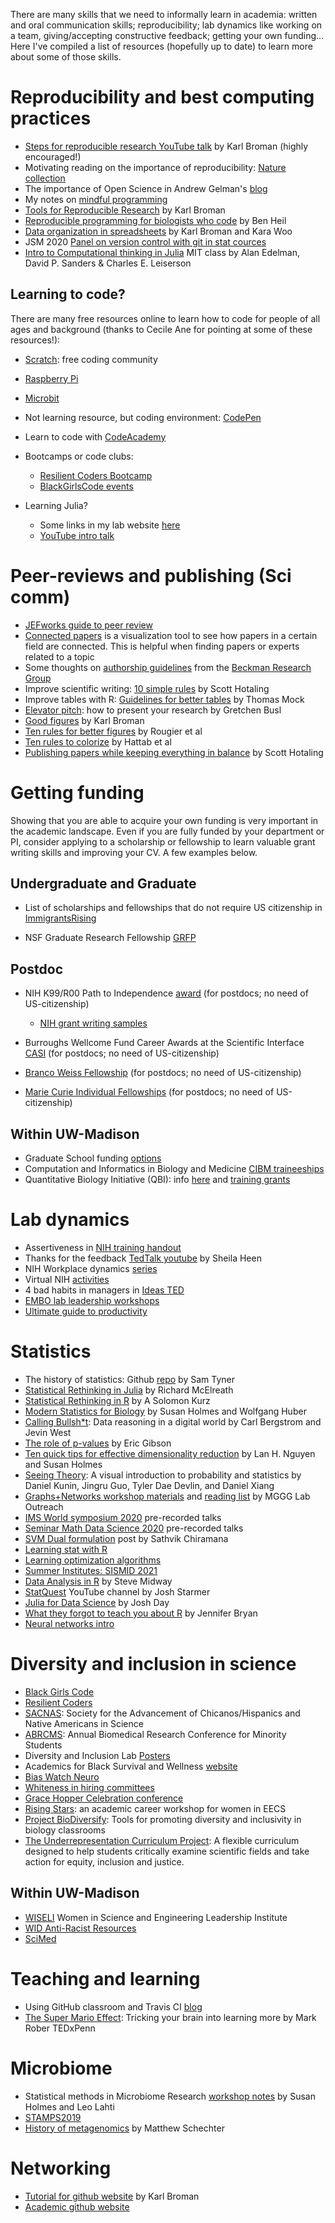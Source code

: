 There are many skills that we need to informally learn in academia: written and oral communication skills; reproducibility; lab dynamics like working on a team, giving/accepting constructive feedback; getting your own funding... Here I've compiled a list of resources (hopefully up to date) to learn more about some of those skills.

# Reproducibility and best computing practices

- [Steps for reproducible research YouTube talk](https://www.youtube.com/watch?app=desktop&v=rNQ-RlG3JnQ&feature=youtu.be) by Karl Broman (highly encouraged!)
- Motivating reading on the importance of reproducibility: [Nature collection](https://www.nature.com/news/reproducibility-1.17552)
- The importance of Open Science in Andrew Gelman's [blog](https://statmodeling.stat.columbia.edu/2020/06/11/bla-bla-bla-peer-review-bla-bla-bla/)
- My notes on [mindful programming](https://github.com/crsl4/mindful-programming/blob/master/lecture.md)
- [Tools for Reproducible Research](http://kbroman.org/Tools4RR/) by Karl Broman
- [Reproducible programming for biologists who code](https://ben-heil.github.io/2020-06-16-mustdo/) by Ben Heil
- [Data organization in spreadsheets](https://www.tandfonline.com/doi/full/10.1080/00031305.2017.1375989) by Karl Broman and Kara Woo
- JSM 2020 [Panel on version control with git in stat cources](https://github.com/mdbeckman/JSM2020-Virtual)
- [Intro to Computational thinking in Julia](https://computationalthinking.mit.edu/Spring21/) MIT class by Alan Edelman, David P. Sanders & Charles E. Leiserson

## Learning to code?

There are many free resources online to learn how to code for people of all ages and background (thanks to Cecile Ane for pointing at some of these resources!):

- [Scratch](https://scratch.mit.edu/): free coding community
- [Raspberry Pi](https://www.raspberrypi.org/)
- [Microbit](https://microbit.org/)
- Not learning resource, but coding environment: [CodePen](https://codepen.io/)
- Learn to code with [CodeAcademy](https://www.codecademy.com/)
- Bootcamps or code clubs:
    - [Resilient Coders Bootcamp](http://resilientcoders.org/bootcamp)
    - [BlackGirlsCode events](https://www.blackgirlscode.com/events/)

- Learning Julia?
    - Some links in my lab website [here](https://solislemuslab.github.io//pages/teaching.html)
    - [YouTube intro talk](https://www.youtube.com/watch?v=8h8rQyEpiZA)

# Peer-reviews and publishing (Sci comm)

- [JEFworks guide to peer review](https://jef.works/blog/2020/03/23/a-guide-to-scientific-peer-review/)
- [Connected papers](https://www.connectedpapers.com/) is a visualization tool to see how papers in a certain field are connected. This is helpful when finding papers or experts related to a topic
- Some thoughts on [authorship guidelines](https://github.com/SeedscapeEcology/Policies/blob/master/Authorship_Guidelines.md) from the [Beckman Research Group](http://seedscape.github.io/BeckmanLab/)
- Improve scientific writing: [10 simple rules](https://aslopubs.onlinelibrary.wiley.com/doi/full/10.1002/lol2.10165) by Scott Hotaling
- Improve tables with R: [Guidelines for better tables](https://themockup.blog/posts/2020-09-04-10-table-rules-in-r/#rule-1-offset-the-heads-from-the-body) by Thomas Mock
- [Elevator pitch](https://graduateschool.nd.edu/assets/76988/elevator_pitch_8_28_2012.pdf): how to present your research by Gretchen Busl
- [Good figures](https://www.biostat.wisc.edu/~kbroman/presentations/graphs_MDPhD2014.pdf) by Karl Broman
- [Ten rules for better figures](https://journals.plos.org/ploscompbiol/article?id=10.1371/journal.pcbi.1003833) by Rougier et al
- [Ten rules to colorize](https://journals.plos.org/ploscompbiol/article?id=10.1371/journal.pcbi.1008259) by Hattab et al
- [Publishing papers while keeping everything in balance](https://ojs.library.queensu.ca/index.php/IEE/article/view/9045) by Scott Hotaling

# Getting funding

Showing that you are able to acquire your own funding is very important in the academic landscape. Even if you are fully funded by your department or PI, consider applying to a scholarship or fellowship to learn valuable grant writing skills and improving your CV.
A few examples below.

## Undergraduate and Graduate

- List of scholarships and fellowships that do not require US citizenship in [ImmigrantsRising](https://immigrantsrising.org/2020scholarships/)

- NSF Graduate Research Fellowship [GRFP](https://www.nsf.gov/funding/pgm_summ.jsp?pims_id=6201)

## Postdoc

- NIH K99/R00 Path to Independence [award](https://researchtraining.nih.gov/programs/career-development/k99-r00) (for postdocs; no need of US-citizenship)
    - [NIH grant writing samples](https://www.uab.edu/ccts/research-commons/grant-help/proposal-development/grant-library?utm_source=home&utm_medium=banner&utm_campaign=sixpack&utm_content=)

- Burroughs Wellcome Fund Career Awards at the Scientific Interface [CASI](https://www.bwfund.org/grant-programs/interfaces-science/career-awards-scientific-interface) (for postdocs; no need of US-citizenship)

- [Branco Weiss Fellowship](https://brancoweissfellowship.org/) (for postdocs; no need of US-citizenship)

- [Marie Curie Individual Fellowships](https://ec.europa.eu/research/mariecurieactions/actions/individual-fellowships_en) (for postdocs; no need of US-citizenship)


## Within UW-Madison
- Graduate School funding [options](https://grad.wisc.edu/funding/)
- Computation and Informatics in Biology and Medicine [CIBM traineeships](http://www.cibm.wisc.edu/)
- Quantitative Biology Initiative (QBI): info [here](https://qbi.wisc.edu/) and [training grants](https://qbi.wisc.edu/education/training-grants/)


# Lab dynamics

- Assertiveness in [NIH training handout](https://www.training.nih.gov/assets/Assertiveness_Handout.pdf)
- Thanks for the feedback [TedTalk youtube](https://www.youtube.com/watch?v=FQNbaKkYk_Q) by Sheila Heen
- NIH Workplace dynamics [series](training.nih.gov/leadership_training)
- Virtual NIH [activities](https://www.training.nih.gov/virtual_nih_activities_for_trainees_outside_the_nih)
- 4 bad habits in managers in [Ideas TED](https://ideas.ted.com/do-you-have-any-of-these-4-bad-habits-of-managers-heres-how-to-change-them/amp/?__twitter_impression=true)
- [EMBO lab leadership workshops](https://lab-management.embo.org/course-overview)
- [Ultimate guide to productivity](https://blog.doist.com/personal-productivity-methods/)

# Statistics

- The history of statistics: Github [repo](https://github.com/sctyner/history_of_statistics) by Sam Tyner
- [Statistical Rethinking in Julia](https://github.com/StatisticalRethinkingJulia/StatisticalRethinking.jl) by Richard McElreath
- [Statistical Rethinking in R](https://bookdown.org/content/4857/) by A Solomon Kurz
- [Modern Statistics for Biology](https://www.huber.embl.de/msmb/introduction.html) by Susan Holmes and Wolfgang Huber
- [Calling Bullsh*t](https://callingbullshit.org/index.html): Data reasoning in a digital world by Carl Bergstrom and Jevin West
- [The role of p-values](https://www.tandfonline.com/doi/full/10.1080/19466315.2020.1724560) by Eric Gibson
- [Ten quick tips for effective dimensionality reduction](https://journals.plos.org/ploscompbiol/article?id=10.1371/journal.pcbi.1006907) by Lan H. Nguyen and Susan Holmes
- [Seeing Theory](https://seeing-theory.brown.edu/index.html#firstPage): A visual introduction to probability and statistics by Daniel Kunin, Jingru Guo, Tyler Dae Devlin, and Daniel Xiang
- [Graphs+Networks workshop materials](https://sites.tufts.edu/vrdi/gn-materials/) and [reading list](https://sites.tufts.edu/vrdi/gn-readings/) by MGGG Lab Outreach
- [IMS World symposium 2020](https://www.worldsymposium2020.org/program/prerecorded-talks) pre-recorded talks
- [Seminar Math Data Science 2020](https://sites.google.com/view/seminarmathdatascience/home) pre-recorded talks
- [SVM Dual formulation](https://medium.com/@sathvikchiramana/svm-dual-formulation-7535caa84f17) post by Sathvik Chiramana
- [Learning stat with R](https://ourcodingclub.github.io/tutorials.html)
- [Learning optimization algorithms](https://www.youtube.com/playlist?list=PLXsmhnDvpjORzPelSDs0LSDrfJcqyLlZc)
- [Summer Institutes: SISMID 2021](https://si.biostat.washington.edu/suminst/sismid2021/modules)
- [Data Analysis in R](https://bookdown.org/steve_midway/DAR/) by Steve Midway
- [StatQuest](https://www.youtube.com/channel/UCtYLUTtgS3k1Fg4y5tAhLbw) YouTube channel by Josh Starmer
- [Julia for Data Science](https://www.juliafordatascience.com/) by Josh Day
- [What they forgot to teach you about R](https://rstats.wtf/) by Jennifer Bryan
- [Neural networks intro](https://cs231n.github.io/convolutional-networks/)

# Diversity and inclusion in science

- [Black Girls Code](https://www.blackgirlscode.com/donations.html)
- [Resilient Coders](http://resilientcoders.org/)
- [SACNAS](https://www.sacnas.org/who-we-are/): Society for the Advancement of Chicanos/Hispanics and Native Americans in Science
- [ABRCMS](https://www.abrcms.org/): Annual Biomedical Research Conference for Minority Students
- Diversity and Inclusion Lab [Posters](https://sammykatta.com/diversity)
- Academics for Black Survival and Wellness [website](https://www.academics4blacklives.com/)
- [Bias Watch Neuro](https://biaswatchneuro.com/about/)
- [Whiteness in hiring committees](https://www.hepgjournals.org/doi/pdf/10.17763/1943-5045-87.4.557)
- [Grace Hopper Celebration conference](https://ghc.anitab.org/about/our-history/)
- [Rising Stars](https://eecs.berkeley.edu/rising-stars-2020): an academic career workshop for women in EECS
- [Project BioDiversify](https://projectbiodiversify.wpcomstaging.com/sex/): Tools for promoting diversity and inclusivity in biology classrooms
- [The Underrepresentation Curriculum Project](https://underrep.com/): A flexible curriculum designed to help students critically examine scientific fields and take action for equity, inclusion and justice.


## Within UW-Madison
- [WISELI](https://wiseli.wisc.edu/workshops/) Women in Science and Engineering Leadership Institute
- [WID Anti-Racist Resources](https://wid.wisc.edu/category/anti-racist-resources/)
- [SciMed](https://scimedgrs.wisc.edu/)

# Teaching and learning
- Using GitHub classroom and Travis CI [blog](https://github.blog/2019-02-12-how-github-classroom-and-travis-ci-improved-students-grades/)
- [The Super Mario Effect](https://www.youtube.com/watch?v=9vJRopau0g0): Tricking your brain into learning more by Mark Rober TEDxPenn

# Microbiome
- Statistical methods in Microbiome Research [workshop notes](https://web.stanford.edu/class/bios221/Pune/) by Susan Holmes and Leo Lahti
- [STAMPS2019](https://github.com/mblstamps/stamps2019/wiki)
- [History of metagenomics](http://merenlab.org/2020/07/27/history-of-metagenomics/) by Matthew Schechter

# Networking
- [Tutorial for github website](https://kbroman.org/simple_site/) by Karl Broman
- [Academic github website](https://github.com/academicpages/academicpages.github.io)